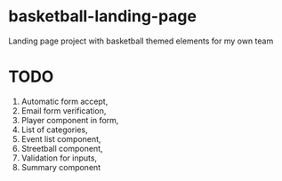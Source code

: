 # basketball-landing-page
Landing page project with basketball themed elements for my own team

# TODO

1. Automatic form accept,
2. Email form verification,
3. Player component in form,
4. List of categories,
5. Event list component,
6. Streetball component,
7. Validation for inputs,
8. Summary component
